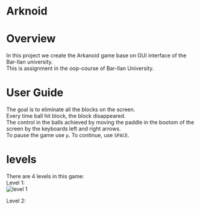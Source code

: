 # Arknoid

# Overview
In this project we create the Arkanoid game base on GUI interface of the Bar-Ilan university.<br>
This is assignment in the oop-course of Bar-Ilan University.<br>

# User Guide
The goal is to eliminate all the blocks on the screen.<br>
Every time ball hit block, the block disappeared.<br>
The control in the balls achieved by moving the paddle in the bootom of the screen by the keyboards left and right arrows.<br>
To pause the game use `p`. To continue, use `SPACE`.<br>

# levels
There are 4 levels in this game:<br>
Level 1:<br>
![level 1](https://user-images.githubusercontent.com/118112616/234208966-ec0da81e-89cc-412b-9b3b-b07d84719277.png)

Level 2:<br>
